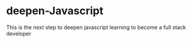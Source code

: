 # deepen-Javascript
This is the next step to deepen javascript learning to become a full stack developer
